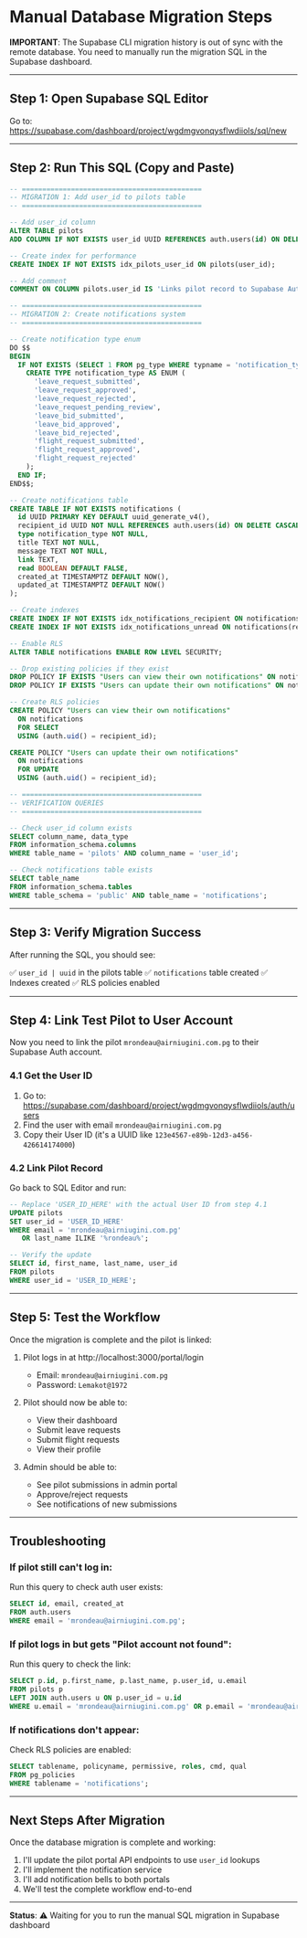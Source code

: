 # Manual Database Migration Steps

**IMPORTANT**: The Supabase CLI migration history is out of sync with the remote database. You need to manually run the migration SQL in the Supabase dashboard.

---

## Step 1: Open Supabase SQL Editor

Go to: https://supabase.com/dashboard/project/wgdmgvonqysflwdiiols/sql/new

---

## Step 2: Run This SQL (Copy and Paste)

```sql
-- ============================================
-- MIGRATION 1: Add user_id to pilots table
-- ============================================

-- Add user_id column
ALTER TABLE pilots
ADD COLUMN IF NOT EXISTS user_id UUID REFERENCES auth.users(id) ON DELETE SET NULL;

-- Create index for performance
CREATE INDEX IF NOT EXISTS idx_pilots_user_id ON pilots(user_id);

-- Add comment
COMMENT ON COLUMN pilots.user_id IS 'Links pilot record to Supabase Auth user for portal access';

-- ============================================
-- MIGRATION 2: Create notifications system
-- ============================================

-- Create notification type enum
DO $$
BEGIN
  IF NOT EXISTS (SELECT 1 FROM pg_type WHERE typname = 'notification_type') THEN
    CREATE TYPE notification_type AS ENUM (
      'leave_request_submitted',
      'leave_request_approved',
      'leave_request_rejected',
      'leave_request_pending_review',
      'leave_bid_submitted',
      'leave_bid_approved',
      'leave_bid_rejected',
      'flight_request_submitted',
      'flight_request_approved',
      'flight_request_rejected'
    );
  END IF;
END$$;

-- Create notifications table
CREATE TABLE IF NOT EXISTS notifications (
  id UUID PRIMARY KEY DEFAULT uuid_generate_v4(),
  recipient_id UUID NOT NULL REFERENCES auth.users(id) ON DELETE CASCADE,
  type notification_type NOT NULL,
  title TEXT NOT NULL,
  message TEXT NOT NULL,
  link TEXT,
  read BOOLEAN DEFAULT FALSE,
  created_at TIMESTAMPTZ DEFAULT NOW(),
  updated_at TIMESTAMPTZ DEFAULT NOW()
);

-- Create indexes
CREATE INDEX IF NOT EXISTS idx_notifications_recipient ON notifications(recipient_id);
CREATE INDEX IF NOT EXISTS idx_notifications_unread ON notifications(recipient_id, read) WHERE read = FALSE;

-- Enable RLS
ALTER TABLE notifications ENABLE ROW LEVEL SECURITY;

-- Drop existing policies if they exist
DROP POLICY IF EXISTS "Users can view their own notifications" ON notifications;
DROP POLICY IF EXISTS "Users can update their own notifications" ON notifications;

-- Create RLS policies
CREATE POLICY "Users can view their own notifications"
  ON notifications
  FOR SELECT
  USING (auth.uid() = recipient_id);

CREATE POLICY "Users can update their own notifications"
  ON notifications
  FOR UPDATE
  USING (auth.uid() = recipient_id);

-- ============================================
-- VERIFICATION QUERIES
-- ============================================

-- Check user_id column exists
SELECT column_name, data_type
FROM information_schema.columns
WHERE table_name = 'pilots' AND column_name = 'user_id';

-- Check notifications table exists
SELECT table_name
FROM information_schema.tables
WHERE table_schema = 'public' AND table_name = 'notifications';
```

---

## Step 3: Verify Migration Success

After running the SQL, you should see:

✅ `user_id | uuid` in the pilots table
✅ `notifications` table created
✅ Indexes created
✅ RLS policies enabled

---

## Step 4: Link Test Pilot to User Account

Now you need to link the pilot `mrondeau@airniugini.com.pg` to their Supabase Auth account.

### 4.1 Get the User ID

1. Go to: https://supabase.com/dashboard/project/wgdmgvonqysflwdiiols/auth/users
2. Find the user with email `mrondeau@airniugini.com.pg`
3. Copy their User ID (it's a UUID like `123e4567-e89b-12d3-a456-426614174000`)

### 4.2 Link Pilot Record

Go back to SQL Editor and run:

```sql
-- Replace 'USER_ID_HERE' with the actual User ID from step 4.1
UPDATE pilots
SET user_id = 'USER_ID_HERE'
WHERE email = 'mrondeau@airniugini.com.pg'
   OR last_name ILIKE '%rondeau%';

-- Verify the update
SELECT id, first_name, last_name, user_id
FROM pilots
WHERE user_id = 'USER_ID_HERE';
```

---

## Step 5: Test the Workflow

Once the migration is complete and the pilot is linked:

1. Pilot logs in at http://localhost:3000/portal/login
   - Email: `mrondeau@airniugini.com.pg`
   - Password: `Lemakot@1972`

2. Pilot should now be able to:
   - View their dashboard
   - Submit leave requests
   - Submit flight requests
   - View their profile

3. Admin should be able to:
   - See pilot submissions in admin portal
   - Approve/reject requests
   - See notifications of new submissions

---

## Troubleshooting

### If pilot still can't log in:

Run this query to check auth user exists:

```sql
SELECT id, email, created_at
FROM auth.users
WHERE email = 'mrondeau@airniugini.com.pg';
```

### If pilot logs in but gets "Pilot account not found":

Run this query to check the link:

```sql
SELECT p.id, p.first_name, p.last_name, p.user_id, u.email
FROM pilots p
LEFT JOIN auth.users u ON p.user_id = u.id
WHERE u.email = 'mrondeau@airniugini.com.pg' OR p.email = 'mrondeau@airniugini.com.pg';
```

### If notifications don't appear:

Check RLS policies are enabled:

```sql
SELECT tablename, policyname, permissive, roles, cmd, qual
FROM pg_policies
WHERE tablename = 'notifications';
```

---

## Next Steps After Migration

Once the database migration is complete and working:

1. I'll update the pilot portal API endpoints to use `user_id` lookups
2. I'll implement the notification service
3. I'll add notification bells to both portals
4. We'll test the complete workflow end-to-end

---

**Status**: ⚠️ Waiting for you to run the manual SQL migration in Supabase dashboard
